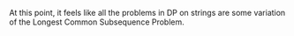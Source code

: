 At this point, it feels like all the problems in DP on strings are some variation of the Longest Common Subsequence Problem.